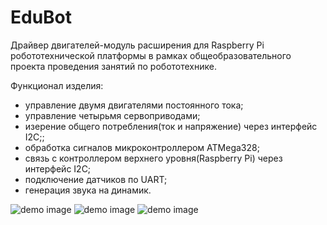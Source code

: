 # EduBot
Драйвер двигателей-модуль расширения для Raspberry Pi робототехнической платформы в рамках общеобразовательного проекта проведения занятий по робототехнике.

Функционал изделия:
- управление двумя двигателями постоянного тока;
- управление четырьмя сервоприводами;
- изерение общего потребления(ток и напряжение) через интерфейс I2C;;
- обработка сигналов микроконтроллером ATMega328;
- связь с контроллером верхнего уровня(Raspberry Pi) через интерфейс I2C;
- подключение датчиков по UART;
- генерация звука на динамик.

![demo image](https://github.com/VasiliyPodlesniy/PhotoForRepositories/blob/master/EduBot3.JPG)
![demo image](https://github.com/VasiliyPodlesniy/PhotoForRepositories/blob/master/EduBot1.PNG)
![demo image](https://github.com/VasiliyPodlesniy/PhotoForRepositories/blob/master/EduBot2.PNG)
